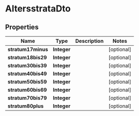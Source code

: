 

# AltersstrataDto


## Properties

| Name | Type | Description | Notes |
|------------ | ------------- | ------------- | -------------|
|**stratum17minus** | **Integer** |  |  [optional] |
|**stratum18bis29** | **Integer** |  |  [optional] |
|**stratum30bis39** | **Integer** |  |  [optional] |
|**stratum40bis49** | **Integer** |  |  [optional] |
|**stratum50bis59** | **Integer** |  |  [optional] |
|**stratum60bis69** | **Integer** |  |  [optional] |
|**stratum70bis79** | **Integer** |  |  [optional] |
|**stratum80plus** | **Integer** |  |  [optional] |



